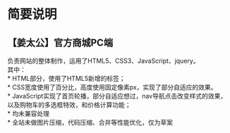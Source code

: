 简要说明
========================
【姜太公】官方商城PC端
----------------------------
负责网站的整体制作，运用了HTML5、CSS3、JavaScript、jquery。<br>
其中：<br>
    * HTML部分，使用了HTML5新增的标签；  <br>
    * CSS宽度使用了百分比，高度使用固定像素px，实现了部分自适应的效果。<br>
    * JavaScript实现了首页轮播，部分自适应想过，nav导航点击改变样式的效果，以及购物车的多选框特效，和价格计算功能；<br>
    * 均未兼容处理<br>
    * 全站未做图片压缩，代码压缩、合并等性能优化，仅为草案<br>